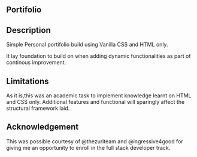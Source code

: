 ## Portifolio

## Description

Simple Personal portifolio build using Vanilla CSS and HTML only.

It lay foundation to build on when adding dynamic functionalities as part of continous improvement.

## Limitations

As it is,this was an academic task to implement knowledge learnt on HTML and CSS only. Additional features and functional will sparingly affect the structural framework laid.

## Acknowledgement

This was possible courtesy of @thezuriteam and @ingressive4good for giving me an opportunity to enroll in the full stack developer track.
